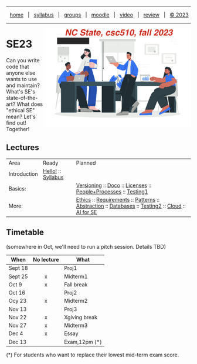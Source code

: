 <a name=top><p>&nbsp;<hr>
<p align=center>
&nbsp;<a href="/README.md#top">home</a> &nbsp; | &nbsp;
<a href="/docs/syllabus.md#top">syllabus</a> &nbsp; | &nbsp;
<a href="https://docs.google.com/spreadsheets/d/1sdIwdLxZ551NChuj5Pm9FCdRRhxVdVVIPgDpNg5ZFVY/edit#gid=0">groups</a> &nbsp; | &nbsp;
<a href="https://moodle-courses2324.wolfware.ncsu.edu/course/view.php?id=4575">moodle</a> &nbsp; | &nbsp;
<a href="https://ncsu.hosted.panopto.com/Panopto/Pages/Sessions/List.aspx?folderID=d992e131-df71-4368-940d-b064012a875c">video</a> &nbsp; | &nbsp;
<a href="/docs/review.md">review</a> &nbsp; | &nbsp;
<a href="/LICENSE.md#top">&copy; 2023</a></p>
<hr>
<p align=center><a href="/README.md#top"><img  align=right width=400 src="/docs/img/banner.png"></a></p>
  
# SE23

Can you write code that anyone else wants to use and maintain?
What's SE's state-of-the-art?
What does "ethical SE" mean?
Let's find out! Together!


## Lectures

<table>
<tr><td>Area<td>Ready<td>Planned </tr>
<tr>
<td>
Introduction <td> 
 <a href="/docs/hello.md">Hello!</a> 
:: <a href="/docs/syllabus.md">Syllabus</a> 
<td>
</tr>

<tr><td>
Basics: <td> <td>
 <a href="/docs/goodrepo.md">Versioning</a> 
::      <a href="/docs/doc.md">Doco</a> 
::      <a href="/docs/license.md">Licenses</a> 
::    <a href="/docs/people.md">People+Processes</a> 
::  <a href="/docs/testing1.md">Testing1</a>
</tr>
<tr>
<td>
More: <td><td>
    <a href="/docs/ethics.md">Ethics</a>
::   <a href="/docs/require.md">Requirements</a>
::     <a href="/docs/patterns.md">Patterns</a>
::    <a href="/docs/abstract.md">Abstraction</a>
::  <a href="/docs/db.md">Databases</a>
::  <a href="/docs/testing2.md">Testing2</a>
::    <a href="/docs/cloud.md">Cloud</a>
::   <a href="/docs/ai4se.md">AI for SE</a>
</tr>
</table>

## Timetable

(somewhere in Oct, we'll need to run a pitch session. Details TBD)

|When| No lecture| What|
|----|:------:|-----|
Sept 18|  |Proj1    
Sept 25|x|  Midterm1   
Oct 9|x|  Fall break   
Oct 16|  |Proj2    
Ocy 23| x| Midterm2   
Nov 13|  |Proj3
Nov 22|x |  Xgiving break   
Nov 27|x|   Midterm3  
Dec  4 |x|   Essay    
Dec 13|  |Exam,12pm (\*)    

(\*) For  students who want to replace
their lowest  mid-term exam score.
 
